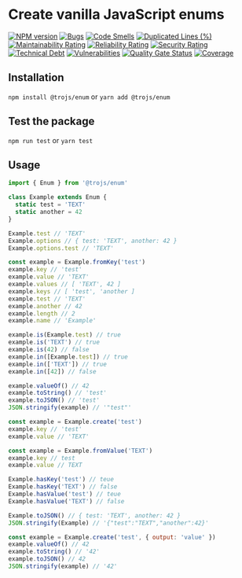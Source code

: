 # Create vanilla JavaScript enums

[![NPM version][npm-image]][npm-url] [![Bugs][bugs-image]][bugs-url] [![Code Smells][code-smells-image]][code-smells-url] [![Duplicated Lines (%)][duplicate-lines-image]][duplicate-lines-url] [![Maintainability Rating][maintainability-rate-image]][maintainability-rate-url] [![Reliability Rating][reliability-rate-image]][reliability-rate-url] [![Security Rating][security-rate-image]][security-rate-url] [![Technical Debt][technical-debt-image]][technical-debt-url] [![Vulnerabilities][vulnerabilitiest-image]][vulnerabilitiest-url] [![Quality Gate Status][quality-gate-image]][quality-gate-url] [![Coverage][coverage-image]][coverage-url]

## Installation

`npm install @trojs/enum`
or
`yarn add @trojs/enum`

## Test the package

`npm run test`
or
`yarn test`

## Usage

```javascript
import { Enum } from '@trojs/enum'

class Example extends Enum {
  static test = 'TEXT'
  static another = 42
}

Example.test // 'TEXT'
Example.options // { test: 'TEXT', another: 42 }
Example.options.test // 'TEXT'

const example = Example.fromKey('test')
example.key // 'test'
example.value // 'TEXT'
example.values // [ 'TEXT', 42 ]
example.keys // [ 'test', 'another ]
example.test // 'TEXT'
example.another // 42
example.length // 2
example.name // 'Example'

example.is(Example.test) // true
example.is('TEXT') // true
example.is(42) // false
example.in([Example.test]) // true
example.in(['TEXT']) // true
example.in([42]) // false

example.valueOf() // 42
example.toString() // 'test'
example.toJSON() // 'test'
JSON.stringify(example) // '"test"'

const example = Example.create('test')
example.key // 'test'
example.value // 'TEXT'

const example = Example.fromValue('TEXT')
example.key // test
example.value // TEXT

Example.hasKey('test') // teue
Example.hasKey('TEXT') // false
Example.hasValue('test') // teue
Example.hasValue('TEXT') // false

Example.toJSON() // { test: 'TEXT', another: 42 }
JSON.stringify(Example) // '{"test":"TEXT","another":42}'

const example = Example.create('test', { output: 'value' })
example.valueOf() // 42
example.toString() // '42'
example.toJSON() // 42
JSON.stringify(example) // '42'
```

[npm-url]: https://www.npmjs.com/package/@trojs/enum
[npm-image]: https://img.shields.io/npm/v/@trojs/enum.svg

[bugs-url]: https://sonarcloud.io/project/issues?id=hckrnews_enum&resolved=false&types=BUG
[bugs-image]: https://sonarcloud.io/api/project_badges/measure?project=hckrnews_enum&metric=bugs

[code-smells-url]: https://sonarcloud.io/project/issues?id=hckrnews_enum&resolved=false&types=CODE_SMELL
[code-smells-image]: https://sonarcloud.io/api/project_badges/measure?project=hckrnews_enum&metric=code_smells

[duplicate-lines-url]: https://sonarcloud.io/component_measures?id=hckrnews_enum&metric=duplicated_lines_density&view=list
[duplicate-lines-image]: https://sonarcloud.io/api/project_badges/measure?project=hckrnews_enum&metric=duplicated_lines_density

[maintainability-rate-url]: https://sonarcloud.io/project/issues?id=hckrnews_enum&resolved=false&types=CODE_SMELL
[maintainability-rate-image]: https://sonarcloud.io/api/project_badges/measure?project=hckrnews_enum&metric=sqale_rating

[reliability-rate-url]: https://sonarcloud.io/component_measures?id=hckrnews_enum&metric=Reliability
[reliability-rate-image]: https://sonarcloud.io/api/project_badges/measure?project=hckrnews_enum&metric=reliability_rating

[security-rate-url]: https://sonarcloud.io/project/security_hotspots?id=hckrnews_enum
[security-rate-image]: https://sonarcloud.io/api/project_badges/measure?project=hckrnews_enum&metric=security_rating

[technical-debt-url]: https://sonarcloud.io/component_measures?id=hckrnews_enum
[technical-debt-image]: https://sonarcloud.io/api/project_badges/measure?project=hckrnews_enum&metric=sqale_index

[vulnerabilitiest-url]: https://sonarcloud.io/project/issues?id=hckrnews_enum&resolved=false&types=VULNERABILITY
[vulnerabilitiest-image]: https://sonarcloud.io/api/project_badges/measure?project=hckrnews_enum&metric=vulnerabilities

[quality-gate-url]: https://sonarcloud.io/summary/new_code?id=hckrnews_enum
[quality-gate-image]: https://sonarcloud.io/api/project_badges/measure?project=hckrnews_enum&metric=alert_status

[coverage-url]: https://sonarcloud.io/component_measures?id=hckrnews_enum&metric=coverage&view=list
[coverage-image]: https://sonarcloud.io/api/project_badges/measure?project=hckrnews_enum&metric=coverage

